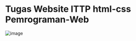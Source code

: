 # Tugas Website ITTP html-css Pemrograman-Web
![image](https://user-images.githubusercontent.com/72422140/137577013-f0ebb3aa-d58f-429f-b539-b11b1c3ef5e3.png)
